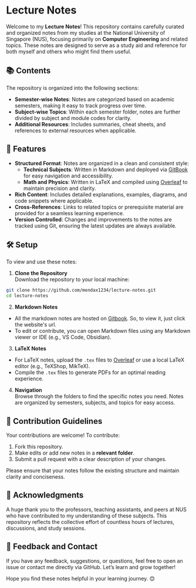 # Lecture Notes

Welcome to my **Lecture Notes**! This repository contains carefully curated and organized notes from my studies at the National University of Singapore (NUS), focusing primarily on **Computer Engineering** and related topics. These notes are designed to serve as a study aid and reference for both myself and others who might find them useful.

## 📚 **Contents**
The repository is organized into the following sections:
- **Semester-wise Notes**: Notes are categorized based on academic semesters, making it easy to track progress over time.
- **Subject-wise Topics**: Within each semester folder, notes are further divided by subject and module codes for clarity.
- **Additional Resources**: Includes summaries, cheat sheets, and references to external resources when applicable.

## 🔖 **Features**
- **Structured Format**: Notes are organized in a clean and consistent style:  
  - **Technical Subjects**: Written in Markdown and deployed via [GitBook](https://www.gitbook.com/) for easy navigation and accessibility.  
  - **Math and Physics**: Written in LaTeX and compiled using [Overleaf](https://www.overleaf.com/) to maintain precision and clarity.  
- **Rich Content**: Includes detailed explanations, examples, diagrams, and code snippets where applicable.
- **Cross-References**: Links to related topics or prerequisite material are provided for a seamless learning experience.
- **Version Controlled**: Changes and improvements to the notes are tracked using Git, ensuring the latest updates are always available.

## 🛠 **Setup**
To view and use these notes:
1. **Clone the Repository**  
  Download the repository to your local machine:  
  ```bash
  git clone https://github.com/mendax1234/lecture-notes.git
  cd lecture-notes
  ```
2. **Markdown Notes**  
  - All the markdown notes are hosted on [Gitbook](https://www.gitbook.com/). So, to view it, just click the website's url.
  - To edit or contribute, you can open Markdown files using any Markdown viewer or IDE (e.g., VS Code, Obsidian).  
3. **LaTeX Notes**  
  - For LaTeX notes, upload the `.tex` files to [Overleaf](https://www.overleaf.com/) or use a local LaTeX editor (e.g., TeXShop, MikTeX).  
  - Compile the `.tex` files to generate PDFs for an optimal reading experience.
4. **Navigation**  
  Browse through the folders to find the specific notes you need. Notes are organized by semesters, subjects, and topics for easy access.

## 📝 **Contribution Guidelines**
Your contributions are welcome! To contribute:
1. Fork this repository.
2. Make edits or add new notes in a **relevant folder**.
3. Submit a pull request with a clear description of your changes.

Please ensure that your notes follow the existing structure and maintain clarity and conciseness.

## 🙌 **Acknowledgments**
A huge thank you to the professors, teaching assistants, and peers at NUS who have contributed to my understanding of these subjects. This repository reflects the collective effort of countless hours of lectures, discussions, and study sessions.


## 📨 **Feedback and Contact**
If you have any feedback, suggestions, or questions, feel free to open an issue or contact me directly via GitHub. Let’s learn and grow together!  

Hope you find these notes helpful in your learning journey. 😊